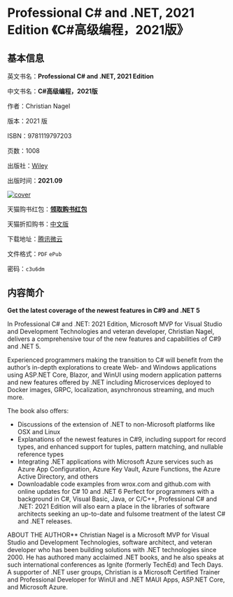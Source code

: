 # Professional C# and .NET, 2021 Edition 《C#高级编程，2021版》

## 基本信息

英文书名：**Professional C# and .NET, 2021 Edition**

中文书名：**C#高级编程，2021版**

作者：Christian Nagel

版本：2021 版

ISBN：9781119797203

页数：1008

出版社：[Wiley](https://www.wiley.com/en-us/Professional+C%23+and+NET%2C+2021+Edition-p-9781119797203)

出版时间：**2021.09**

<a title="点击购买正版纸质图书" target="_blank" href="https://s.click.taobao.com/1lZA7Vu">
<img :src="$withBase('/images/')" alt="cover">
</a>

天猫购书红包：[**领取购书红包**](https://s.click.taobao.com/6ftA7Vu)

天猫折扣购书：[中文版](https://s.click.taobao.com/1lZA7Vu)

下载地址：[腾讯微云](https://share.weiyun.com/p1bsjfUL)

文件格式：`PDF` `ePub`

密码：`c3u6dm`

## 内容简介

**Get the latest coverage of the newest features in C#9 and .NET 5**

In Professional C# and .NET: 2021 Edition, Microsoft MVP for Visual Studio and Development Technologies and veteran developer, Christian Nagel, delivers a comprehensive tour of the new features and capabilities of C#9 and .NET 5.

Experienced programmers making the transition to C# will benefit from the author’s in-depth explorations to create Web- and Windows applications using ASP.NET Core, Blazor, and WinUI using modern application patterns and new features offered by .NET including Microservices deployed to Docker images, GRPC, localization, asynchronous streaming, and much more.

The book also offers:

- Discussions of the extension of .NET to non-Microsoft platforms like OSX and Linux
- Explanations of the newest features in C#9, including support for record types, and enhanced support for tuples, pattern matching, and nullable reference types
- Integrating .NET applications with Microsoft Azure services such as Azure App Configuration, Azure Key Vault, Azure Functions, the Azure Active Directory, and others
- Downloadable code examples from wrox.com and github.com with online updates for C# 10 and .NET 6
Perfect for programmers with a background in C#, Visual Basic, Java, or C/C++, Professional C# and .NET: 2021 Edition will also earn a place in the libraries of software architects seeking an up-to-date and fulsome treatment of the latest C# and .NET releases.

ABOUT THE AUTHOR**
Christian Nagel is a Microsoft MVP for Visual Studio and Development Technologies, software architect, and veteran developer who has been building solutions with .NET technologies since 2000. He has authored many acclaimed .NET books, and he also speaks at such international conferences as Ignite (formerly TechEd) and Tech Days. A supporter of .NET user groups, Christian is a Microsoft Certified Trainer and Professional Developer for WinUI and .NET MAUI Apps, ASP.NET Core, and Microsoft Azure.
